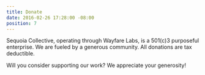 ```yaml
---
title: Donate
date: 2016-02-26 17:28:00 -08:00
position: 7
---
```


Sequoia Collective, operating through Wayfare Labs, is a 501(c)3 purposeful enterprise. We are fueled by a generous community. All donations are tax deductible.

Will you consider supporting our work? We appreciate your generosity!

 <script id="funraise-form-lib" src="https://d2n4tvy2wsd0oo.cloudfront.net/widget/common/1.3/funraise.min.js" type="text/javascript"></script>
<script id="funraise-form-fa5709981148" type="text/javascript">
    var f1148 = new Funraise({
        id: 'fa570998-d2f1-4a14-9706-c4570b4e6341:1148',
        isPopup: true
    });
    f1148.init();
</script>
<div id="fc-fa5709981148"></div>